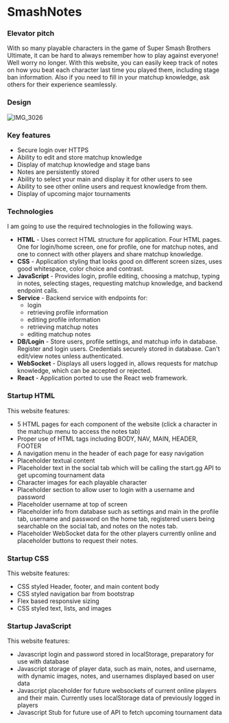 # SmashNotes
### Elevator pitch

With so many playable characters in the game of Super Smash Brothers Ultimate, it can be hard to always remember how to play against everyone! Well worry no longer. With this website, you can easily keep track of notes on how you beat each character last time you played them, including stage ban information. Also if you need to fill in your matchup knowledge, ask others for their experience seamlessly.

### Design

![IMG_3026](https://github.com/davidmolgard/startup/assets/145723824/00e51592-e6aa-4c52-9b7b-c6378db7897e)


### Key features

- Secure login over HTTPS
- Ability to edit and store matchup knowledge
- Display of matchup knowledge and stage bans
- Notes are persistently stored
- Ability to select your main and display it for other users to see
- Ability to see other online users and request knowledge from them.
- Display of upcoming major tournaments

### Technologies

I am going to use the required technologies in the following ways.

- **HTML** - Uses correct HTML structure for application. Four HTML pages. One for login/home screen, one for profile, one for matchup notes, and one to connect with other players and share matchup knowledge.
- **CSS** - Application styling that looks good on different screen sizes, uses good whitespace, color choice and contrast.
- **JavaScript** - Provides login, profile editing, choosing a matchup, typing in notes, selecting stages, requesting matchup knowledge, and backend endpoint calls.
- **Service** - Backend service with endpoints for:
  - login
  - retrieving profile information
  - editing profile information
  - retrieving matchup notes
  - editing matchup notes
- **DB/Login** - Store users, profile settings, and matchup info in database. Register and login users. Credentials securely stored in database. Can't edit/view notes unless authenticated.
- **WebSocket** - Displays all users logged in, allows requests for matchup knowledge, which can be accepted or rejected.
- **React** - Application ported to use the React web framework.

### Startup HTML

This website features: 

- 5 HTML pages for each component of the website (click a character in the matchup menu to access the notes tab)
- Proper use of HTML tags including BODY, NAV, MAIN, HEADER, FOOTER
- A navigation menu in the header of each page for easy navigation
- Placeholder textual content
- Placeholder text in the social tab which will be calling the start.gg API to get upcoming tournament data
- Character images for each playable character
- Placeholder section to allow user to login with a username and password
- Placeholder username at top of screen
- Placeholder info from database such as settings and main in the profile tab, username and password on the home tab, registered users being searchable on the social tab, and notes on the notes tab.
- Placeholder WebSocket data for the other players currently online and placeholder buttons to request their notes.

### Startup CSS

This website features:

- CSS styled Header, footer, and main content body
- CSS styled navigation bar from bootstrap
- Flex based responsive sizing
- CSS styled text, lists, and images

### Startup JavaScript

This website features:

- Javascript login and password stored in localStorage, preparatory for use with database
- Javascript storage of player data, such as main, notes, and username, with dynamic images, notes, and usernames displayed based on user data
- Javascript placeholder for future websockets of current online players and their main. Currently uses localStorage data of previously logged in players
- Javascript Stub for future use of API to fetch upcoming tournament data
